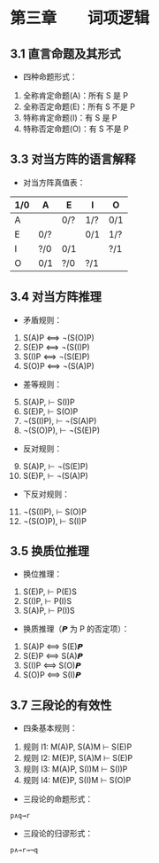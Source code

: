 # 第三章　　词项逻辑

## 3.1 直言命题及其形式

* 四种命题形式：
1. 全称肯定命题(A)：所有 S 是 P
2. 全称否定命题(E)：所有 S 不是 P
3. 特称肯定命题(I)：有 S 是 P
4. 特称否定命题(O)：有 S 不是 P

## 3.3 对当方阵的语言解释

* 对当方阵真值表：

| 1/0 |  A  |  E  |  I  |  O  |
| --- | --- | --- | --- | --- |
|  A  |     | 0/? | 1/? | 0/1 |
|  E  | 0/? |     | 0/1 | 1/? |
|  I  | ?/0 | 0/1 |     | ?/1 |
|  O  | 0/1 | ?/0 | ?/1 |     |

## 3.4 对当方阵推理
* 矛盾规则：

1. S(A)P ⟺ ¬(S(O)P)
2. S(E)P ⟺ ¬(S(I)P)
3. S(I)P ⟺ ¬(S(E)P)
4. S(O)P ⟺ ¬(S(A)P)

* 差等规则：

5. S(A)P,    ⊢ S(I)P
6. S(E)P,    ⊢ S(O)P
7. ¬(S(I)P), ⊢ ¬(S(A)P)
8. ¬(S(O)P), ⊢ ¬(S(E)P)

* 反对规则：

9.  S(A)P,   ⊢ ¬(S(E)P)
10. S(E)P,   ⊢ ¬(S(A)P)

* 下反对规则：

11. ¬(S(I)P),  ⊢ S(O)P
12. ¬(S(O)P),  ⊢ S(I)P

## 3.5 换质位推理
* 换位推理：

1. S(E)P,   ⊢ P(E)S
2. S(I)P,   ⊢ P(I)S
3. S(A)P,   ⊢ P(I)S

* 换质推理（𝙋 为 P 的否定项）：

1. S(A)P ⟺ S(E)𝙋
2. S(E)P ⟺ S(A)𝙋
3. S(I)P ⟺ S(O)𝙋
4. S(O)P ⟺ S(I)𝙋

## 3.7 三段论的有效性
* 四条基本规则：

1. 规则 I1:     M(A)P, S(A)M    ⊢ S(E)P
2. 规则 I2:     M(E)P, S(A)M    ⊢ S(E)P
3. 规则 I3:     M(A)P, S(I)M    ⊢ S(I)P
4. 规则 I4:     M(E)P, S(I)M    ⊢ S(O)P

* 三段论的命题形式：
```
p∧q→r
```

* 三段论的归谬形式：
```
p∧→r→¬q
```